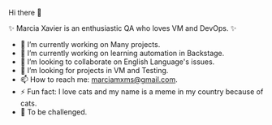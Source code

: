 Hi there 👋

✨ Marcia Xavier is an enthusiastic QA who loves VM and DevOps. ✨ 

- 🔭 I’m currently working on Many projects.
- 🌱 I’m currently working on learning automation in Backstage.
- 👯 I’m looking to collaborate on English Language's issues.
- 🤔 I’m looking for projects in VM and Testing.
- 📫 How to reach me: marciamxms@gmail.com.
- ⚡ Fun fact: I love cats and my name is a meme in my country because of cats.
- 🚀 To be challenged.
